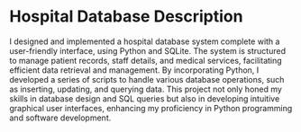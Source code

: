 # Hospital Database Description

I designed and implemented a hospital database system complete with a user-friendly interface, using Python and SQLite. The system is structured to manage patient records, staff details, and medical services, facilitating efficient data retrieval and management. By incorporating Python, I developed a series of scripts to handle various database operations, such as inserting, updating, and querying data. This project not only honed my skills in database design and SQL queries but also in developing intuitive graphical user interfaces, enhancing my proficiency in Python programming and software development.
